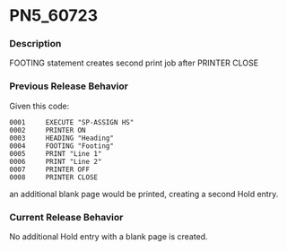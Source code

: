 # PN5_60723

<PageHeader />

### Description

FOOTING statement creates second print job after PRINTER CLOSE



### Previous Release Behavior

Given this code:

```
0001     EXECUTE "SP-ASSIGN HS"
0002     PRINTER ON
0003     HEADING "Heading"
0004     FOOTING "Footing"
0005     PRINT "Line 1"
0006     PRINT "Line 2"
0007     PRINTER OFF
0008     PRINTER CLOSE
```

an additional blank page would be printed, creating a second Hold entry.



### Current Release Behavior

No additional Hold entry with a blank page is created.

  
<PageFooter />
